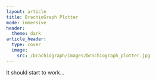 ```yaml
---
layout: article
title: BrachioGraph Plotter
mode: immersive
header:
  theme: dark
article_header:
  type: cover
  image:
    src: /brachiograph/images/brachiograph_plotter.jpg
---
```


It should start to work...

